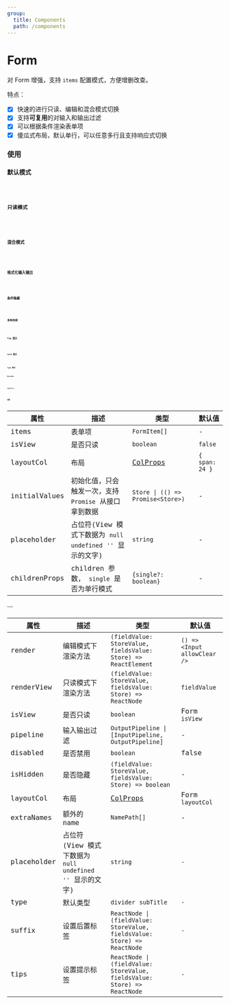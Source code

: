 ```yaml
---
group:
  title: Components
  path: /components
---
```


# Form

对 Form 增强，支持 `items` 配置模式，方便增删改查。

特点：

- [x] 快速的进行只读、编辑和混合模式切换
- [x] 支持**可复用**的对输入和输出过滤
- [x] 可以根据条件渲染表单项
- [x] 傻瓜式布局，默认单行，可以任意多行且支持响应式切换

### 使用

#### 默认模式

<code src="./demo/base.tsx" />

#### 只读模式

<code src="./demo/viewDemo.tsx" />

#### 混合模式

<code src="./demo/multipleModeDemo.tsx" />

#### 格式化输入输出

<code src="./demo/pipeline.tsx" />

#### 条件隐藏

<code src="./demo/isHidden.tsx" />

#### 多种布局

<code src="./demo/layoutCol.tsx" />

#### Tip 提示

<code src="./demo/tip.tsx" />

#### Card 模式

<code src="./demo/cardMode.tsx" />

#### Type 模式

##### Divider

<code src="./demo/typeByDivider.tsx" />

##### SubTitle

<code src="./demo/typeBySubTitle.tsx" />

### 参数

| 属性          | 描述                                                         | 类型                                                | 默认值         |
| ------------- | ------------------------------------------------------------ | --------------------------------------------------- | -------------- |
| items         | 表单项                                                       | `FormItem[]`                                        | -              |
| isView        | 是否只读                                                     | `boolean`                                           | `false`        |
| layoutCol     | 布局                                                         | [ColProps](https://ant.design/components/grid/#Col) | `{ span: 24 }` |
| initialValues | 初始化值，只会触发一次，支持 `Promise` 从接口拿到数据        | `Store \| (() => Promise<Store>)`                   | -              |
| placeholder   | 占位符(View 模式下数据为 `null` `undefined` `''` 显示的文字) | `string`                                            | -              |
| childrenProps | children 参数， `single` 是否为单行模式                      | `{single?: boolean}`                                | -              |

#### FormItem

| 属性        | 描述                                                         | 类型                                                                     | 默认值                       |
| ----------- | ------------------------------------------------------------ | ------------------------------------------------------------------------ | ---------------------------- |
| render      | 编辑模式下渲染方法                                           | `(fieldValue: StoreValue, fieldsValue: Store) => ReactElement`           | `() => <Input allowClear />` |
| renderView  | 只读模式下渲染方法                                           | `(fieldValue: StoreValue, fieldsValue: Store) => ReactNode`              | `fieldValue`                 |
| isView      | 是否只读                                                     | `boolean`                                                                | Form `isView`                |
| pipeline    | 输入输出过滤                                                 | `OutputPipeline \| [InputPipeline, OutputPipeline]`                      | -                            |
| disabled    | 是否禁用                                                     | `boolean`                                                                | false                        |
| isHidden    | 是否隐藏                                                     | `(fieldValue: StoreValue, fieldsValue: Store) => boolean`                | -                            |
| layoutCol   | 布局                                                         | [ColProps](https://ant.design/components/grid/#Col)                      | Form `layoutCol`             |
| extraNames  | 额外的 name                                                  | `NamePath[]`                                                             | -                            |
| placeholder | 占位符(View 模式下数据为 `null` `undefined` `''` 显示的文字) | `string`                                                                 | `-`                          |
| type        | 默认类型                                                     | `divider` `subTitle`                                                     | `-`                          |
| suffix      | 设置后置标签                                                 | `ReactNode \| (fieldValue: StoreValue, fieldsValue: Store) => ReactNode` | `-`                          |
| tips        | 设置提示标签                                                 | `ReactNode \| (fieldValue: StoreValue, fieldsValue: Store) => ReactNode` | `-`                          |
